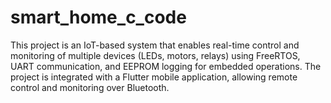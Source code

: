 # smart_home_c_code
This project is an IoT-based system that enables real-time control and monitoring of multiple devices (LEDs, motors, relays) using FreeRTOS, UART communication, and EEPROM logging for embedded operations. The project is integrated with a Flutter mobile application, allowing remote control and monitoring over Bluetooth.
